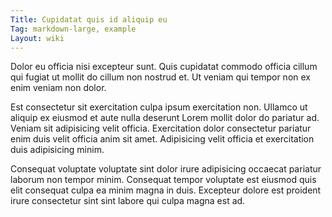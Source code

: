 ```yaml
---
Title: Cupidatat quis id aliquip eu
Tag: markdown-large, example
Layout: wiki
---
```

Dolor eu officia nisi excepteur sunt. Quis cupidatat commodo officia cillum qui fugiat ut mollit do cillum non nostrud et. Ut veniam qui tempor non ex enim veniam non dolor.

Est consectetur sit exercitation culpa ipsum exercitation non. Ullamco ut aliquip ex eiusmod et aute nulla deserunt Lorem mollit dolor do pariatur ad. Veniam sit adipisicing velit officia. Exercitation dolor consectetur pariatur enim duis velit officia anim sit amet. Adipisicing velit officia et exercitation duis adipisicing minim.

Consequat voluptate voluptate sint dolor irure adipisicing occaecat pariatur laborum non tempor minim. Consequat tempor voluptate est eiusmod quis elit consequat culpa ea minim magna in duis. Excepteur dolore est proident irure consectetur sint sint labore qui culpa magna est ad.
